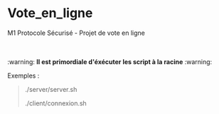 # Vote_en_ligne
M1 Protocole Sécurisé - Projet de vote en ligne

<Br>
<Br>
:warning:   <B>Il est primordiale d'éxécuter les script à la racine</B>  :warning:


Exemples :
> ./server/server.sh
>
> ./client/connexion.sh
